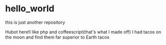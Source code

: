 # hello_world
this is just another repository

Hubot here!I like php and coffeescript(that's what I made off)
I had tacos on the moon and find them far superior to Earth tacos
